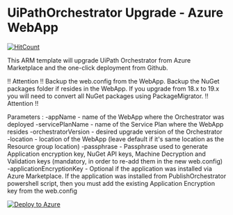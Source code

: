 # UiPathOrchestrator Upgrade - Azure WebApp
[![HitCount](http://hits.dwyl.io/hteo1337/hteo1337/UiPathOrchestrator.svg)](http://hits.dwyl.io/hteo1337/hteo1337/UiPathOrchestrator)

This ARM template will upgrade UiPath Orchestrator from Azure Marketplace and the one-click deployment from Github.

!! Attention !!
Backup the web.config from the WebApp.
Backup the NuGet packages folder if resides in the WebApp. 
If you upgrade from 18.x to 19.x you will need to convert all NuGet packages using PackageMigrator.
!! Attention !!

Parameters :
    -appName - name of the WebApp where the Orchestrator was deployed
    -servicePlanName - name of the Service Plan where the WebApp resides
    -orchestratorVersion - desired upgrade version of the Orchestrator
    -location - location of the WebApp (leave default if it's same location as the Resource group location)
    -passphrase - Passphrase used to generate Application encryption key, NuGet API keys, Machine Decryption and Validation keys (mandatory, in order to re-add them in the new web.config)
    -applicationEncryptionKey - Optional if the application was installed via Azure Marketplace. If the application was installed from PublishOrchestrator powershell script, then you must add the existing Application Encryption key from the web.config

[![Deploy to Azure](https://azuredeploy.net/deploybutton.png)](https://portal.azure.com/#create/Microsoft.Template/uri/https%3A%2F%2Fraw.githubusercontent.com%2FUiPath%2FInfrastructure%2Fmaster%2FAzure%2FOrchestrator%2FPaaS%2FUpgrade%2Fazuredeploy.json)